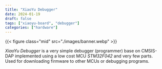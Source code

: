 ```yaml
---
title: "XiaoYu Debugger"
date: 2024-01-19
draft: false
tags: ["xiaoyu-board", "debugger"]
categories: ["hardware"]
---
```


{{< figure class="mid" src="./images/banner.webp" >}}

_XiaoYu Debugger_ is a very simple debugger (programmer) base on
CMSIS-DAP implemented using a low cost MCU _STM32F042_ and very
few parts. Used for downloading firmware to other MCUs or debugging programs.

